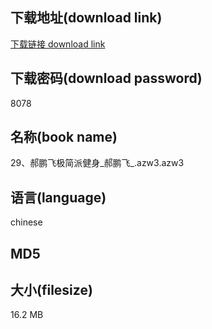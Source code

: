 ## 下载地址(download link)
[下载链接 download link](https://voluble-croquembouche-d321dc.netlify.app/?s=29%E3%80%81%E9%83%9D%E9%B9%8F%E9%A3%9E%E6%9E%81%E7%AE%80%E6%B4%BE%E5%81%A5%E8%BA%AB_%E9%83%9D%E9%B9%8F%E9%A3%9E_.azw3)

## 下载密码(download password)
8078

## 名称(book name)
29、郝鹏飞极简派健身_郝鹏飞_.azw3.azw3

## 语言(language)
chinese

## MD5


## 大小(filesize)
16.2 MB
